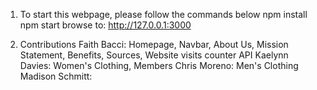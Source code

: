 1. To start this webpage, please follow the commands below
    npm install
    npm start
    browse to: http://127.0.0.1:3000

2. Contributions
    Faith Bacci: Homepage, Navbar, About Us, Mission Statement, Benefits, Sources, Website visits counter API
    Kaelynn Davies: Women's Clothing, Members
    Chris Moreno: Men's Clothing
    Madison Schmitt: 
